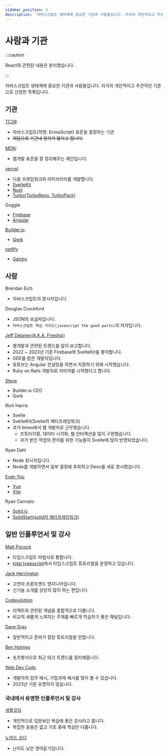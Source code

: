 ```yaml
---
sidebar_position: 3
description: '자바스크립트 생태계에 중요한 기관과 사람들입니다. 지극히 개인적이고 주관적인 기준으로 선정한 목록입니다.'
---
```


# 사람과 기관

:::caution

React와 관련된 내용은 분리했습니다.

:::

자바스크립트 생태계에 중요한 기관과 사람들입니다. 지극히 개인적이고 주관적인 기준으로 선정한 목록입니다.

## 기관

[TC39](https://tc39.es/):

- 자바스크립트(학명: EcmaScript) 표준을 결정하는 기관
- ~~여담으로 기관내 정치가 많다고 합니다.~~

[MDN](https://developer.mozilla.org/ko/):

<!-- - firefox -->

- 웹개발 표준을 잘 정리해주는 재단입니다.

[vercel](https://vercel.com/):

- 다음 프레임워크와 라이브러리를 개발합니다.
- [SvelteKit](https://kit.svelte.dev/)
- [Nuxt](https://v2.nuxt.com/)
- [Turbo(TurboRepo, TurboPack)](https://turbo.build/)

Goggle

- [Firebase](https://firebase.google.com/)
- [Angular](https://angular.io/)
<!-- golang -->

[Builder.io](http://www.builder.io/):

- [Qwik](https://github.com/BuilderIO/qwik)

[netlify](https://www.netlify.com/)

- [Gatsby](https://www.gatsbyjs.com/)

## 사람

Brendan Eich

- 자바스크립트의 창시자입니다.

Douglas Crockford

- JSON의 보급자입니다.
- `자바스크립트 핵심 가이드(javascript the good parts)`의 저자입니다.

[Jeff Delaney(A.K.A. Fireship)](https://www.youtube.com/channel/UCsBjURrPoezykLs9EqgamOA)

- 웹개발과 관련된 트렌드를 많이 보고합니다.
- 2022 ~ 2023년 기준 Firebase와 SvelteKit을 좋아합니다.
- GDE를 받은 개발자입니다.
- 유튜브는 Angular 컨설팅을 하면서 저장하기 위해 시작했습니다.
- Ruby on Rails 개발자로 커리어를 시작했다고 합니다.

[Steve](https://www.youtube.com/@Steve8708)

- Builder.io CEO
- Qwik

Rich Harris

- Svelte
- SvelteKit(Svelte의 메타프레임워크)
- 과거 times에서 웹 개발자로 근무했습니다.
  - 프토타이핑, 데이터 시각화, 웹 인터랙션을 많이 구현했습니다.
  - 과거 본인 작업의 편의를 위한 기능들이 Svelte에 많이 반영되었습니다.

Ryan Dahl

- Node 창시자입니다.
- Node를 개발하면서 일부 결정에 후회하고 Deno를 새로 창시했습니다.

[Evan You](https://evanyou.me/)

- [Vue](https://v3-docs.vuejs-korea.org/)
- [Vite](https://ko.vitejs.dev/guide/)

Ryan Carniato

- [Solid.js](https://www.solidjs.com/)
- [SolidStart(solid의 메타프레임워크)](https://start.solidjs.com/)

## 일반 인플루언서 및 강사

[Matt Pocock](https://www.youtube.com/@mattpocockuk)

- 타입스크립트 마법사로 통합니다.
- [total typescript](https://www.totaltypescript.com/)에서 타입스크립트 튜토리얼을 운영하고 있습니다.

[Jack Herrington](https://www.youtube.com/@jherr)

- 고연차 프론트엔드 엔지니어입니다.
- 신기술 소개를 상당히 많이 하는 편입니다.

[Codevolution](https://www.youtube.com/@Codevolution)

- 리액트와 관련된 개념을 종합적으로 다룹니다.
- 비교적 새롭게 느껴지는 주제를 빠르게 학습하기 좋은 채널입니다.

[Dave Gray](https://www.youtube.com/@DaveGrayTeachesCode)

- 일반적이고 준비가 잘된 튜토리얼을 만듭니다.

[Ben Holmes](https://www.youtube.com/@bholmesdev/featured)

- 숏츠형식으로 최근 테크 트렌드를 정리해줍니다.

[Web Dev Cody](https://www.youtube.com/@WebDevCody)

- 개발자의 업무 예시, 기업과제 예시를 많이 볼 수 있습니다.
- 2023년 기준 유명하지 않습니다.

### 국내에서 유명한 인플루언서 및 강사

[생활코딩](https://opentutorials.org/course/1)

- 개인적으로 입문보단 복습에 좋은 강사라고 봅니다.
- 복잡한 응용은 없고 기초 중에 핵심만 다룹니다.

[노마드 코더](https://nomadcoders.co/)

- 난이도 낮은 영어듣기입니다.

<!-- 드림코딩은 올리지 않습니다., 조코딩, 거니 -->
